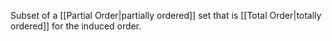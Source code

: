 Subset of a [[Partial Order|partially ordered]] set that is [[Total Order|totally ordered]] for the induced order.